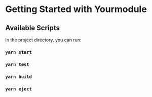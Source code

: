 # Getting Started with Yourmodule

## Available Scripts

In the project directory, you can run:

### `yarn start`

### `yarn test`

### `yarn build`

### `yarn eject`

